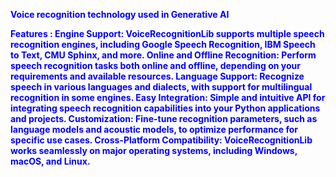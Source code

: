 <b style="color:blue ">Voice recognition technology used in Generative AI<b>

<b>Features :</b>
Engine Support: VoiceRecognitionLib supports multiple speech recognition engines, including Google Speech Recognition, IBM Speech to Text, CMU Sphinx, and more.
Online and Offline Recognition: Perform speech recognition tasks both online and offline, depending on your requirements and available resources.
Language Support: Recognize speech in various languages and dialects, with support for multilingual recognition in some engines.
Easy Integration: Simple and intuitive API for integrating speech recognition capabilities into your Python applications and projects.
Customization: Fine-tune recognition parameters, such as language models and acoustic models, to optimize performance for specific use cases.
Cross-Platform Compatibility: VoiceRecognitionLib works seamlessly on major operating systems, including Windows, macOS, and Linux.
